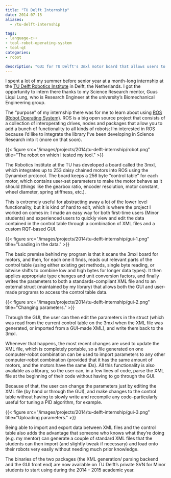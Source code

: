 ```yaml
---
title: "TU Delft Internship"
date: 2014-07-15
aliases:
  - /tu-delft-internship

tags:
- language-c++
- tool-robot-operating-system
- tool-qt
categories:
- robot

description: "GUI for TU Delft's 3mxl motor board that allows users to graphically edit motor parameters and share defaults across devices using XML files."
---
```


I spent a lot of my summer before senior year at a month-long internship at the [TU Delft Robotics Institute](http://robotics.tudelft.nl/) in Delft, the Netherlands. I got the opportunity to intern there thanks to my Science Research mentor, Guus Liqui Lung, who is Research Engineer at the university’s Biomechanical Engineering group.

The “purpose” of my internship there was for me to learn about using [ROS (Robot Operating System)](http://ros.org/). ROS is a big open source project that consists of a collection of interoperating drives, nodes and packages that allow you to add a bunch of functionality to all kinds of robots; I’m interested in ROS because I’d like to integrate the library I’ve been developing in Science Research into it (more on that soon).

{{< figure src="/images/projects/2014/tu-delft-internship/robot.png" title="The robot on which I tested my tool." >}}

The Robotics Institute at the TU has developed a board called the 3mxl, which integrates up to 253 daisy chained motors into ROS using the Dynamixel protocol. The board keeps a 256 byte “control table” for each motor, which contains user-set parameters to make the motor behave as it should (things like the gearbox ratio, encoder resolution, motor constant, wheel diameter, spring stiffness, etc.).

This is extremely useful for abstracting away a lot of the lower level functionality, but it is kind of hard to edit, which is where the project I worked on comes in: I made an easy way for both first-time users (Minor students) and experienced users to quickly view and edit the data contained in the control table through a combination of XML files and a custom RQT-based GUI.

{{< figure src="/images/projects/2014/tu-delft-internship/gui-1.png" title="Loading in the data." >}}

The basic premise behind my program is that it scans the 3mxl board for motors, and then, for each one it finds, reads out relevant parts of the control table (using either existing get methods, single byte reading, or bitwise shifts to combine low and high bytes for longer data types). It then applies appropriate type changes and unit conversion factors, and finally writes the parameters to both a standards-compliant XML file and to an external struct (maintained by my library) that allows both the GUI and user-made programs to access the control table data.

{{< figure src="/images/projects/2014/tu-delft-internship/gui-2.png" title="Changing parameters." >}}

Through the GUI, the user can then edit the parameters in the struct (which was read from the current control table on the 3mxl when the XML file was generated, or imported from a GUI-made XML), and write them back to the 3mxl.

Whenever that happens, the most recent changes are used to update the XML file, which is completely portable, so a file generated on one computer-robot combination can be used to import parameters to any other computer-robot combination (provided that it has the same amount of motors, and the motors have the same IDs). All this functionality is also available as a library, so the user can, in a few lines of code, parse the XML file at the beginning of their code without having to go through the GUI.

Because of that, the user can change the parameters just by editing the XML file (by hand or through the GUI), and make changes to the control table without having to slowly write and recompile any code–particularly useful for tuning a PID algorithm, for example.

{{< figure src="/images/projects/2014/tu-delft-internship/gui-3.png" title="Uploading parameters." >}}

Being able to import and export data between XML files and the control table also adds the advantage that someone who knows what they’re doing (e.g. my mentor) can generate a couple of standard XML files that the students can then import (and slightly tweak if necessary) and load onto their robots very easily without needing much prior knowledge.

The binaries of the two packages (the XML generation/ parsing backend and the GUI front end) are now available on TU Delft’s private SVN for Minor students to start using during the 2014 - 2015 academic year.
